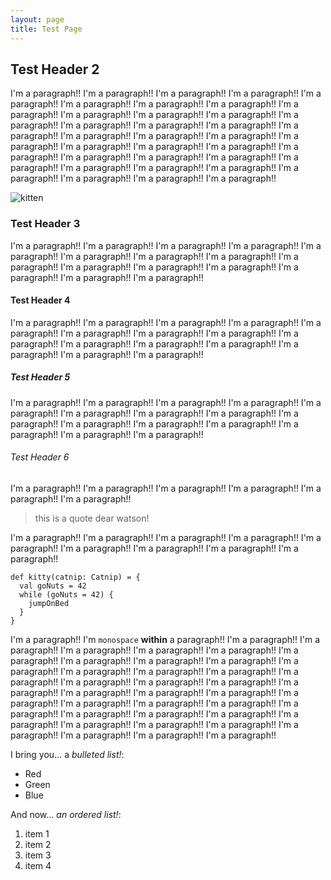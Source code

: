 ```yaml
---
layout: page
title: Test Page
---
```


## Test Header 2

I'm a paragraph!! I'm a paragraph!! I'm a paragraph!!
I'm a paragraph!! I'm a paragraph!! I'm a paragraph!!
I'm a paragraph!! I'm a paragraph!! I'm a paragraph!!
I'm a paragraph!! I'm a paragraph!! I'm a paragraph!!
I'm a paragraph!! I'm a paragraph!! I'm a paragraph!!
I'm a paragraph!! I'm a paragraph!! I'm a paragraph!!
I'm a paragraph!! I'm a paragraph!! I'm a paragraph!!
I'm a paragraph!! I'm a paragraph!! I'm a paragraph!!
I'm a paragraph!! I'm a paragraph!! I'm a paragraph!!
I'm a paragraph!! I'm a paragraph!! I'm a paragraph!!
I'm a paragraph!! I'm a paragraph!! I'm a paragraph!!
I'm a paragraph!! I'm a paragraph!! I'm a paragraph!!

![kitten](http://placekitten.com/200/300)

### Test Header 3

I'm a paragraph!! I'm a paragraph!! I'm a paragraph!!
I'm a paragraph!! I'm a paragraph!! I'm a paragraph!!
I'm a paragraph!! I'm a paragraph!! I'm a paragraph!!
I'm a paragraph!! I'm a paragraph!! I'm a paragraph!!
I'm a paragraph!! I'm a paragraph!! I'm a paragraph!!


#### Test Header 4

I'm a paragraph!! I'm a paragraph!! I'm a paragraph!!
I'm a paragraph!! I'm a paragraph!! I'm a paragraph!!
I'm a paragraph!! I'm a paragraph!! I'm a paragraph!!
I'm a paragraph!! I'm a paragraph!! I'm a paragraph!!
I'm a paragraph!! I'm a paragraph!! I'm a paragraph!!

##### Test Header 5

I'm a paragraph!! I'm a paragraph!! I'm a paragraph!!
I'm a paragraph!! I'm a paragraph!! I'm a paragraph!!
I'm a paragraph!! I'm a paragraph!! I'm a paragraph!!
I'm a paragraph!! I'm a paragraph!! I'm a paragraph!!
I'm a paragraph!! I'm a paragraph!! I'm a paragraph!!

###### Test Header 6

I'm a paragraph!! I'm a paragraph!! I'm a paragraph!!
I'm a paragraph!! I'm a paragraph!! I'm a paragraph!!

> this is a quote dear watson!

I'm a paragraph!! I'm a paragraph!! I'm a paragraph!!
I'm a paragraph!! I'm a paragraph!! I'm a paragraph!!
I'm a paragraph!! I'm a paragraph!! I'm a paragraph!!

    def kitty(catnip: Catnip) = {
      val goNuts = 42
      while (goNuts = 42) {
        jumpOnBed
      }
    }

I'm a paragraph!! I'm `monospace` **within** a paragraph!! I'm a paragraph!!
I'm a paragraph!! I'm a paragraph!! I'm a paragraph!!
I'm a paragraph!! I'm a paragraph!! I'm a paragraph!!
I'm a paragraph!! I'm a paragraph!! I'm a paragraph!!
I'm a paragraph!! I'm a paragraph!! I'm a paragraph!!
I'm a paragraph!! I'm a paragraph!! I'm a paragraph!!
I'm a paragraph!! I'm a paragraph!! I'm a paragraph!!
I'm a paragraph!! I'm a paragraph!! I'm a paragraph!!
I'm a paragraph!! I'm a paragraph!! I'm a paragraph!!
I'm a paragraph!! I'm a paragraph!! I'm a paragraph!!
I'm a paragraph!! I'm a paragraph!! I'm a paragraph!!
I'm a paragraph!! I'm a paragraph!! I'm a paragraph!!
I'm a paragraph!! I'm a paragraph!! I'm a paragraph!!


I bring you... a _bulleted list!_:

-   Red
-   Green
-   Blue

And now... _an ordered list!_:

1. item 1
2. item 2
3. item 3
4. item 4


